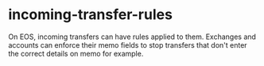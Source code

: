 # incoming-transfer-rules
On EOS, incoming transfers can have rules applied to them. Exchanges and accounts can enforce their memo fields to stop transfers that don't enter the correct details on memo for example.
